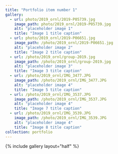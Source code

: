 ```yaml
---
title: "Portfolio item number 1"
gallery:
  - url: photo/2019_ornl/2019-P05739.jpg
    image_path: photo/2019_ornl/2019-P05739.jpg
    alt: "placeholder image 1"
    title: "Image 1 title caption"
  - url: photo/2019_ornl/2019-P06651.jpg
    image_path: /photo/2019_ornl/2019-P06651.jpg
    alt: "placeholder image 2"
    title: "Image 2 title caption"
  - url: /photo/2019_ornl/group-2019.jpg
    image_path: /photo/2019_ornl/group-2019.jpg
    alt: "placeholder image 3"
    title: "Image 3 title caption"
  - url: /photo/2019_ornl/IMG_3477.JPG
    image_path: /photo/2019_ornl/IMG_3477.JPG
    alt: "placeholder image 4"
    title: "Image 5 title caption"
  - url: /photo/2019_ornl/IMG_3537.JPG
    image_path: /photo/2019_ornl/IMG_3537.JPG
    alt: "placeholder image 4"
    title: "Image 7 title caption"
  - url: /photo/2019_ornl/IMG_3539.JPG
    image_path: /photo/2019_ornl/IMG_3539.JPG
    alt: "placeholder image 4"
    title: "Image 8 title caption"
collection: portfolio
---
```


{% include gallery layout="half" %}
 